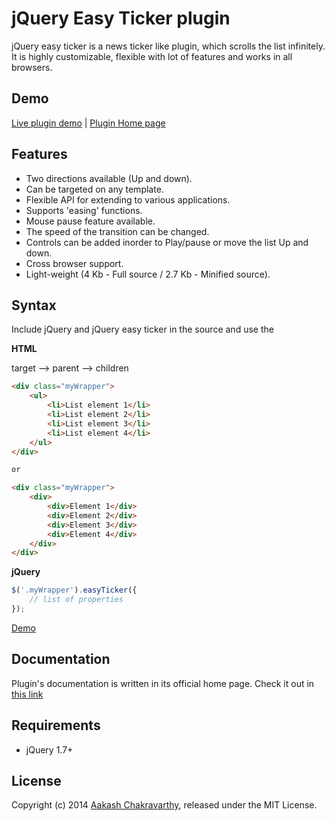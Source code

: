 # jQuery Easy Ticker plugin

jQuery easy ticker is a news ticker like plugin, which scrolls the list infinitely. It is highly customizable, flexible with lot of features and works in all browsers.

## Demo

[Live plugin demo](http://www.aakashweb.com/demos/jquery-easy-ticker/) | [Plugin Home page](http://www.aakashweb.com/jquery-plugins/easy-ticker/)

## Features

* Two directions available (Up and down).
* Can be targeted on any template.
* Flexible API for extending to various applications.
* Supports 'easing' functions.
* Mouse pause feature available.
* The speed of the transition can be changed.
* Controls can be added inorder to Play/pause or move the list Up and down.
* Cross browser support.
* Light-weight (4 Kb - Full source / 2.7 Kb - Minified source).

## Syntax

Include jQuery and jQuery easy ticker in the source and use the 

**HTML**

target --> parent --> children
 
```HTML
<div class="myWrapper">
	<ul>
		<li>List element 1</li>
		<li>List element 2</li>
		<li>List element 3</li>
		<li>List element 4</li>
	</ul>
</div>

or

<div class="myWrapper">
	<div>
		<div>Element 1</div>
		<div>Element 2</div>
		<div>Element 3</div>
		<div>Element 4</div>
	</div>
</div>
```
**jQuery**

```JavaScript
$('.myWrapper').easyTicker({
	// list of properties
});
```

[Demo](http://www.aakashweb.com/demos/jquery-easy-ticker/)

## Documentation

Plugin's documentation is written in its official home page. Check it out in [this link](http://www.aakashweb.com/jquery-plugins/easy-ticker/)

## Requirements

* jQuery 1.7+

## License

Copyright (c) 2014 [Aakash Chakravarthy](http://www.aakashweb.com/), released under the MIT License.
